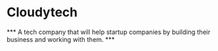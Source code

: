 # Cloudytech
*** A tech company that will help startup companies by building their business and working with them. ***
